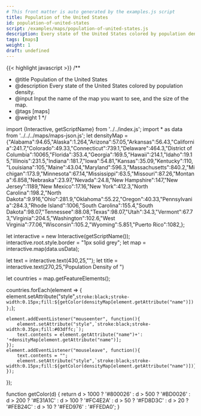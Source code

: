 ```yaml
---
# This front matter is auto generated by the examples.js script
title: Population of the United States
id: population-of-united-states
script: /examples/maps/population-of-united-states.js
description: Every state of the United States colored by population density.
tags: [maps]
weight: 1
draft: undefined
---
```


{{< highlight javascript >}}
/**
* @title Population of the United States
* @description Every state of the United States colored by population density.
* @input Input the name of the map you want to see, and the size of the map.
* @tags [maps]
* @weight 1
*/

import {Interactive, getScriptName} from '../../index.js';
import * as data from '../../../maps/maps-json.js';
let densityMap = {"Alabama":94.65,"Alaska":1.264,"Arizona":57.05,"Arkansas":56.43,"California":241.7,"Colorado":49.33,"Connecticut":739.1,"Delaware":464.3,"District of Columbia":10065,"Florida":353.4,"Georgia":169.5,"Hawaii":214.1,"Idaho":19.15,"Illinois":231.5,"Indiana":181.7,"Iowa":54.81,"Kansas":35.09,"Kentucky":110,"Louisiana":105,"Maine":43.04,"Maryland":596.3,"Massachusetts":840.2,"Michigan":173.9,"Minnesota":67.14,"Mississippi":63.5,"Missouri":87.26,"Montana":6.858,"Nebraska":23.97,"Nevada":24.8,"New Hampshire":147,"New Jersey":1189,"New Mexico":17.16,"New York":412.3,"North Carolina":198.2,"North Dakota":9.916,"Ohio":281.9,"Oklahoma":55.22,"Oregon":40.33,"Pennsylvania":284.3,"Rhode Island":1006,"South Carolina":155.4,"South Dakota":98.07,"Tennessee":88.08,"Texas":98.07,"Utah":34.3,"Vermont":67.73,"Virginia":204.5,"Washington":102.6,"West Virginia":77.06,"Wisconsin":105.2,"Wyoming":5.851,"Puerto Rico":1082,};

let interactive = new Interactive(getScriptName());
interactive.root.style.border = "1px solid grey";
let map = interactive.map(data.usData);

let text = interactive.text(430,25,"");
let title = interactive.text(270,25,"Population Density of ")

let countries = map.getFeatureElements();

countries.forEach(element => {
    element.setAttribute("style",`stroke:black;stroke-width:0.15px;fill:${getColor(densityMap[element.getAttribute("name")])};`);

    element.addEventListener("mouseenter", function(){
        element.setAttribute("style",`stroke:black;stroke-width:0.35px;fill:#03dffc;`);
        text.contents = element.getAttribute("name")+': '+densityMap[element.getAttribute("name")];
    });
    element.addEventListener("mouseleave", function(){
        text.contents = "";
        element.setAttribute("style",`stroke:black;stroke-width:0.15px;fill:${getColor(densityMap[element.getAttribute("name")])};`);
    });
});

function getColor(d) {
	return d > 1000 ? '#800026' :
	       d > 500  ? '#BD0026' :
	       d > 200  ? '#E31A1C' :
	       d > 100  ? '#FC4E2A' :
	       d > 50   ? '#FD8D3C' :
	       d > 20   ? '#FEB24C' :
	       d > 10   ? '#FED976' :
	                  '#FFEDA0';
}
